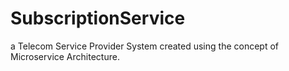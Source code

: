 # SubscriptionService
 a Telecom Service Provider System created using the concept of Microservice Architecture.
